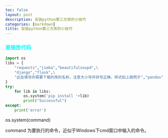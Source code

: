 ```yaml
---
toc: false
layout: post
description: 安装python第三方库的小技巧
categories: [markdown]
title: 安装python第三方库的小技巧
---
```

### <font color=cyan>直接放代码</font>

```python
import os
libs = {
    "requests","jieba","beautifulsoup4",\
    "django","flask",\
    "此处填写你需要下载的库的名称，注意大小写并拼写正确，样式如上面例子","pandas"
}
try:
    for lib in libs:
        os.system('pip install '+lib)
        print("Successful")
except:
    print('error')
```
os.system(command)

command 为要执行的命令，近似于Windows下cmd窗口中输入的命令。

